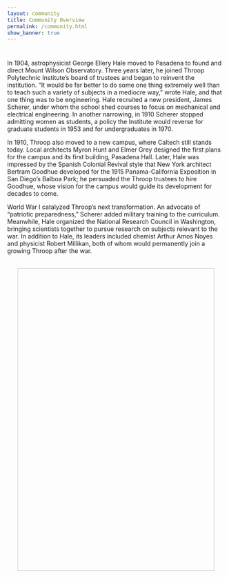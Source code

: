 ```yaml
---
layout: community
title: Community Overview
permalink: /community.html
show_banner: true
---
```



<style>
#my-mirador {
  height: 700px;
  max-width: 90%;
  margin: 2rem auto;
  position: relative;
  border: 1px solid #ccc;
}
</style>

<div class="body-container-community">

<h1 id="page-menu-label" class="section-title"></h1>

<p>In 1904, astrophysicist George Ellery Hale moved to Pasadena to found and direct Mount Wilson Observatory. Three years later, he joined Throop Polytechnic Institute’s board of trustees and began to reinvent the institution. “It would be far better to do some one thing extremely well than to teach such a variety of subjects in a mediocre way,” wrote Hale, and that one thing was to be engineering. Hale recruited a new president, James Scherer, under whom the school shed courses to focus on mechanical and electrical engineering. In another narrowing, in 1910 Scherer stopped admitting women as students, a policy the Institute would reverse for graduate students in 1953 and for undergraduates in 1970.</p>

<p>In 1910, Throop also moved to a new campus, where Caltech still stands today. Local architects Myron Hunt and Elmer Grey designed the first plans for the campus and its first building, Pasadena Hall. Later, Hale was impressed by the Spanish Colonial Revival style that New York architect Bertram Goodhue developed for the 1915 Panama-California Exposition in San Diego’s Balboa Park; he persuaded the Throop trustees to hire Goodhue, whose vision for the campus would guide its development for decades to come.</p>

<p>World War I catalyzed Throop’s next transformation. An advocate of “patriotic preparedness,” Scherer added military training to the curriculum. Meanwhile, Hale organized the National Research Council in Washington, bringing scientists together to pursue research on subjects relevant to the war. In addition to Hale, its leaders included chemist Arthur Amos Noyes and physicist Robert Millikan, both of whom would permanently join a growing Throop after the war.</p>

</div>


<script src="https://unpkg.com/mirador@3.3.0/dist/mirador.min.js"></script>
<div id="my-mirador"></div>
<script type="text/javascript">
  // Get base URL using Liquid, rendered as a string
  const baseUrl = "{{ site.baseurl | default: '' }}";

  window.miradorInstance = Mirador.viewer({
    id: "my-mirador",
    manifests: {
      [baseUrl + "/objects/greater-throop-collection/manifest.json"]: {
        provider: "Caltech Library"
      }
    },
    windows: [{
      loadedManifest: baseUrl + "/objects/greater-throop-collection/manifest.json",
      canvasIndex: 0,
      thumbnailNavigationPosition: "far-bottom",
      view: "single",
      osdBounds: {
        x: 0,
        y: 0,
        width: 5442,
        height: 7299
      }
    }],
    workspaceControlPanel: {
      enabled: false
    },
    window: {
      osdOptions: {
        homePosition: null,
        defaultZoomLevel: 0,
        preserveViewport: false,
        animationTime: 0.5,
        fitBounds: true,
        visibilityRatio: 1.0,
        immediateRender: true,
        minZoomLevel: 0,
        maxZoomLevel: 10
      }
    }
  });
</script>